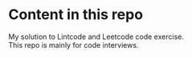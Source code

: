# Content in this repo  
My solution to Lintcode and Leetcode code exercise.    
This repo is mainly for code interviews.  
